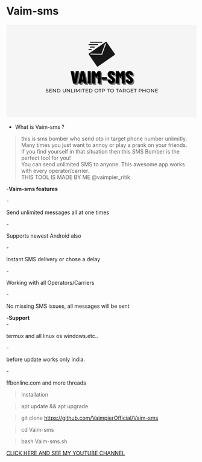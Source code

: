 # Vaim-sms
<img src="vaim-sms.png"><br>


- <p>What is Vaim-sms ?<br>
> this is sms bomber who send otp in target phone number unlimitly.<br>
> Many times you just want to annoy or play a prank on your friends.<br>
> If you find yourself in that situation then this SMS Bomber is the perfect tool for you!<br>
> You can send unlimited SMS to anyone. This awesome app works with every operator/carrier.<br>
> THIS TOOL IS MADE BY ME @vaimpier_ritik



-<b>Vaim-sms features </b><br>

-<p>  Send unlimited messages all at one times</p>
-<p>  Supports newest Android also</p>
-<p>  Instant SMS delivery or chose a delay</p>
-<p>  Working with all Operators/Carriers</p>
-<p>  No missing SMS issues, all messages will be sent</p>

-<b>Support </b><br>
-<p>  termux and all linux os windows.etc..</p>
-<p>  before update works only india.</p>
-<p>  ffbonline.com and more threads</p>
 

><p>Installation <br>
 
> apt update && apt upgrade
 
> git clone https://github.com/VaimpierOfficial/Vaim-sms
 
> cd Vaim-sms  
 
> bash Vaim-sms.sh

  
<a href="https://www.youtube.com/channel/UCu-xG31hWgJLIptcPBuSigQ"> CLICK HERE AND SEE MY YOUTUBE CHANNEL </a>

